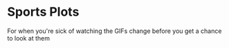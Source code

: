 # Sports Plots

For when you're sick of watching the GIFs change before you get a chance to look at them
